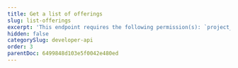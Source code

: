 ```yaml
---
title: Get a list of offerings
slug: list-offerings
excerpt: 'This endpoint requires the following permission(s): `project_configuration:offerings:read`.'
hidden: false
categorySlug: developer-api
order: 3
parentDoc: 6499848d103e5f0042e480ed
---
```

